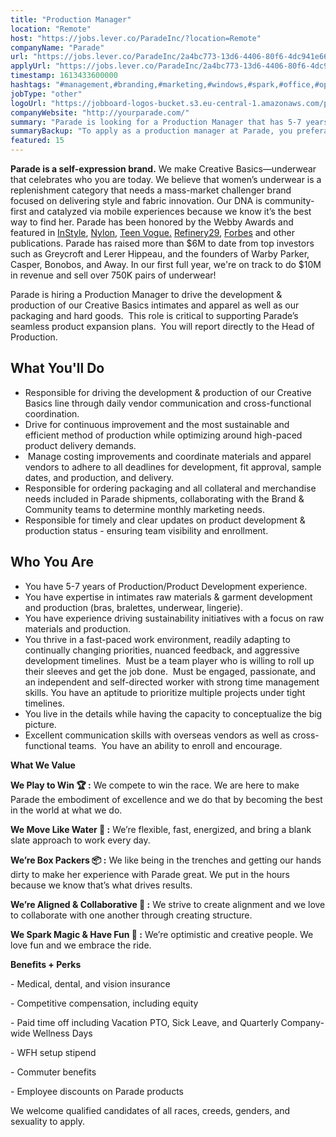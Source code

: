 ```yaml
---
title: "Production Manager"
location: "Remote"
host: "https://jobs.lever.co/ParadeInc/?location=Remote"
companyName: "Parade"
url: "https://jobs.lever.co/ParadeInc/2a4bc773-13d6-4406-80f6-4dc941e66885"
applyUrl: "https://jobs.lever.co/ParadeInc/2a4bc773-13d6-4406-80f6-4dc941e66885/apply"
timestamp: 1613433600000
hashtags: "#management,#branding,#marketing,#windows,#spark,#office,#optimization"
jobType: "other"
logoUrl: "https://jobboard-logos-bucket.s3.eu-central-1.amazonaws.com/parade"
companyWebsite: "http://yourparade.com/"
summary: "Parade is looking for a Production Manager that has 5-7 years of Production/Product Development experience."
summaryBackup: "To apply as a production manager at Parade, you preferably need to have some knowledge of: #management, #branding, #windows."
featured: 15
---
```


**Parade is a self-expression brand.** We make Creative Basics—underwear that celebrates who you are today. We believe that women’s underwear is a replenishment category that needs a mass-market challenger brand focused on delivering style and fabric innovation. Our DNA is community-first and catalyzed via mobile experiences because we know it’s the best way to find her. Parade has been honored by the Webby Awards and featured in [InStyle](https://www.instyle.com/fashion/parade-underwear-review), [Nylon](https://www.nylon.com/parade-underwear-brand-founder), [Teen Vogue.](https://www.teenvogue.com/story/parade-underwear-thongs-review) [Refinery29](https://www.refinery29.com/en-us/2020/02/9351825/parade-game-time-size-inclusive-underwear-collection), [Forbes](https://www.forbes.com/sites/virgietovar/2019/11/19/new-underwear-brand-parade-offers-extended-sizing--sustainable-fabrics-for-9/#2a9abdb7192c) and other publications. Parade has raised more than $6M to date from top investors such as Greycroft and Lerer Hippeau, and the founders of Warby Parker, Casper, Bonobos, and Away. In our first full year, we're on track to do $10M in revenue and sell over 750K pairs of underwear!

Parade is hiring a Production Manager to drive the development & production of our Creative Basics intimates and apparel as well as our packaging and hard goods.  This role is critical to supporting Parade’s seamless product expansion plans.  You will report directly to the Head of Production.

## What You'll Do

*   Responsible for driving the development & production of our Creative Basics line through daily vendor communication and cross-functional coordination. 
*   Drive for continuous improvement and the most sustainable and efficient method of production while optimizing around high-paced product delivery demands. 
*    Manage costing improvements and coordinate materials and apparel vendors to adhere to all deadlines for development, fit approval, sample dates, and production, and delivery.  
*   Responsible for ordering packaging and all collateral and merchandise needs included in Parade shipments, collaborating with the Brand & Community teams to determine monthly marketing needs. 
*   Responsible for timely and clear updates on product development & production status - ensuring team visibility and enrollment.

## Who You Are

*   You have 5-7 years of Production/Product Development experience.
*   You have expertise in intimates raw materials & garment development and production (bras, bralettes, underwear, lingerie).
*   You have experience driving sustainability initiatives with a focus on raw materials and production.
*   You thrive in a fast-paced work environment, readily adapting to continually changing priorities, nuanced feedback, and aggressive development timelines.  Must be a team player who is willing to roll up their sleeves and get the job done.  Must be engaged, passionate, and an independent and self-directed worker with strong time management skills. You have an aptitude to prioritize multiple projects under tight timelines.
*   You live in the details while having the capacity to conceptualize the big picture.
*   Excellent communication skills with overseas vendors as well as cross-functional teams.  You have an ability to enroll and encourage.  

**What We Value**

**We Play to Win 🏆 :** We compete to win the race. We are here to make Parade the embodiment of excellence and we do that by becoming the best in the world at what we do.

**We Move Like Water 🌊 :** We’re flexible, fast, energized, and bring a blank slate approach to work every day. 

**We’re Box Packers 📦 :** We like being in the trenches and getting our hands dirty to make her experience with Parade great. We put in the hours because we know that’s what drives results. 

**We’re Aligned & Collaborative 💚 :** We strive to create alignment and we love to collaborate with one another through creating structure. 

**We Spark Magic & Have Fun 🌟 :** We’re optimistic and creative people. We love fun and we embrace the ride. 

**Benefits + Perks**

\- Medical, dental, and vision insurance

\- Competitive compensation, including equity

\- Paid time off including Vacation PTO, Sick Leave, and Quarterly Company-wide Wellness Days

\- WFH setup stipend

\- Commuter benefits

\- Employee discounts on Parade products

We welcome qualified candidates of all races, creeds, genders, and sexuality to apply.
